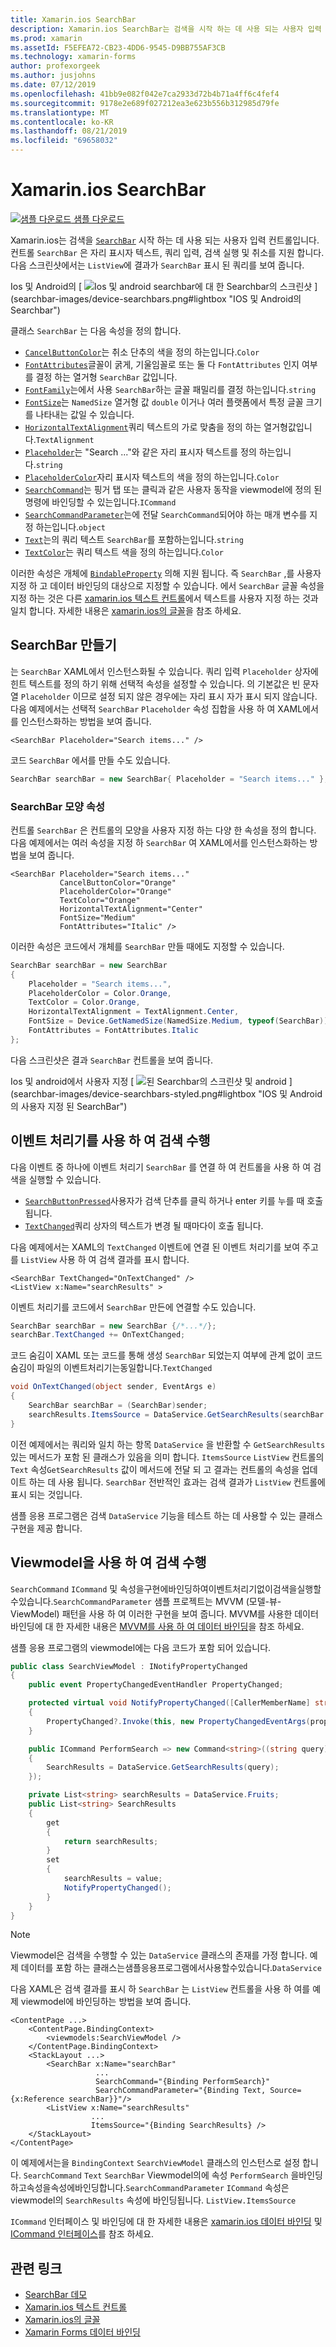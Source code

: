 ```yaml
---
title: Xamarin.ios SearchBar
description: Xamarin.ios SearchBar는 검색을 시작 하는 데 사용 되는 사용자 입력 컨트롤입니다. SearchBar 컨트롤은 자리 표시자 텍스트, 쿼리 입력, 실행 및 취소를 지원 합니다. 이 문서에서는 XAML 및 코드에서 SearchBar를 사용 하는 방법을 설명 합니다.
ms.prod: xamarin
ms.assetId: F5EFEA72-CB23-4DD6-9545-D9BB755AF3CB
ms.technology: xamarin-forms
author: profexorgeek
ms.author: jusjohns
ms.date: 07/12/2019
ms.openlocfilehash: 41bb9e082f042e7ca2933d72b4b71a4ff6c4fef4
ms.sourcegitcommit: 9178e2e689f027212ea3e623b556b312985d79fe
ms.translationtype: MT
ms.contentlocale: ko-KR
ms.lasthandoff: 08/21/2019
ms.locfileid: "69658032"
---
```

# <a name="xamarinforms-searchbar"></a>Xamarin.ios SearchBar

[![샘플 다운로드](~/media/shared/download.png) 샘플 다운로드](https://docs.microsoft.com/samples/xamarin/xamarin-forms-samples/userinterface-searchbardemos/)

Xamarin.ios는 검색을 [`SearchBar`](xref:Xamarin.Forms.SearchBar) 시작 하는 데 사용 되는 사용자 입력 컨트롤입니다. 컨트롤 `SearchBar` 은 자리 표시자 텍스트, 쿼리 입력, 검색 실행 및 취소를 지원 합니다. 다음 스크린샷에서는 `ListView`에 결과가 `SearchBar` 표시 된 쿼리를 보여 줍니다.

Ios 및 Android의 [ ![Ios 및 android searchbar에 대 한 Searchbar의 스크린샷](searchbar-images/device-searchbars-cropped.png "") ] (searchbar-images/device-searchbars.png#lightbox "IOS 및 Android의 Searchbar")

클래스 `SearchBar` 는 다음 속성을 정의 합니다.

* [`CancelButtonColor`](xref:Xamarin.Forms.SearchBar.CancelButtonColor)는 취소 단추의 색을 정의 하는입니다.`Color`
* [`FontAttributes`](xref:Xamarin.Forms.SearchBar.FontAttributes)글꼴이 굵게, 기울임꼴로 또는 둘 다 `FontAttributes` 인지 여부를 결정 하는 열거형 `SearchBar` 값입니다.
* [`FontFamily`](xref:Xamarin.Forms.SearchBar.FontFamily)는에서 사용 `SearchBar`하는 글꼴 패밀리를 결정 하는입니다.`string`
* [`FontSize`](xref:Xamarin.Forms.SearchBar.FontSize)는 `NamedSize` 열거형 값 `double` 이거나 여러 플랫폼에서 특정 글꼴 크기를 나타내는 값일 수 있습니다.
* [`HorizontalTextAlignment`](xref:Xamarin.Forms.SearchBar.HorizontalTextAlignment)쿼리 텍스트의 가로 맞춤을 정의 하는 열거형값입니다.`TextAlignment`
* [`Placeholder`](xref:Xamarin.Forms.SearchBar.Placeholder)는 "Search ..."와 같은 자리 표시자 텍스트를 정의 하는입니다.`string`
* [`PlaceholderColor`](xref:Xamarin.Forms.SearchBar.PlaceholderColor)자리 표시자 텍스트의 색을 정의 하는입니다.`Color`
* [`SearchCommand`](xref:Xamarin.Forms.SearchBar.SearchCommand)는 핑거 탭 또는 클릭과 같은 사용자 동작을 viewmodel에 정의 된 명령에 바인딩할 수 있는입니다.`ICommand`
* [`SearchCommandParameter`](xref:Xamarin.Forms.SearchBar.SearchCommandParameter)는에 전달 `SearchCommand`되어야 하는 매개 변수를 지정 하는입니다.`object`
* [`Text`](xref:Xamarin.Forms.SearchBar.Text)는의 쿼리 텍스트 `SearchBar`를 포함하는입니다.`string`
* [`TextColor`](xref:Xamarin.Forms.SearchBar.TextColor)는 쿼리 텍스트 색을 정의 하는입니다.`Color`

이러한 속성은 개체에 [`BindableProperty`](xref:Xamarin.Forms.BindableProperty) 의해 지원 됩니다. 즉 `SearchBar` ,를 사용자 지정 하 고 데이터 바인딩의 대상으로 지정할 수 있습니다. 에서 `SearchBar` 글꼴 속성을 지정 하는 것은 다른 [xamarin.ios 텍스트 컨트롤](~/xamarin-forms/user-interface/text/index.md)에서 텍스트를 사용자 지정 하는 것과 일치 합니다. 자세한 내용은 [xamarin.ios의 글꼴](~/xamarin-forms/user-interface/text/fonts.md)을 참조 하세요.

## <a name="create-a-searchbar"></a>SearchBar 만들기

는 `SearchBar` XAML에서 인스턴스화될 수 있습니다. 쿼리 입력 `Placeholder` 상자에 힌트 텍스트를 정의 하기 위해 선택적 속성을 설정할 수 있습니다. 의 기본값은 빈 문자열 `Placeholder` 이므로 설정 되지 않은 경우에는 자리 표시 자가 표시 되지 않습니다. 다음 예제에서는 선택적 `SearchBar` `Placeholder` 속성 집합을 사용 하 여 XAML에서를 인스턴스화하는 방법을 보여 줍니다.

```xaml
<SearchBar Placeholder="Search items..." />
```

코드 `SearchBar` 에서를 만들 수도 있습니다.

```csharp
SearchBar searchBar = new SearchBar{ Placeholder = "Search items..." };
```

### <a name="searchbar-appearance-properties"></a>SearchBar 모양 속성

컨트롤 `SearchBar` 은 컨트롤의 모양을 사용자 지정 하는 다양 한 속성을 정의 합니다. 다음 예제에서는 여러 속성을 지정 하 `SearchBar` 여 XAML에서를 인스턴스화하는 방법을 보여 줍니다.

```xaml
<SearchBar Placeholder="Search items..."
           CancelButtonColor="Orange"
           PlaceholderColor="Orange"
           TextColor="Orange"
           HorizontalTextAlignment="Center"
           FontSize="Medium"
           FontAttributes="Italic" />
```

이러한 속성은 코드에서 개체를 `SearchBar` 만들 때에도 지정할 수 있습니다.

```csharp
SearchBar searchBar = new SearchBar
{
    Placeholder = "Search items...",
    PlaceholderColor = Color.Orange,
    TextColor = Color.Orange,
    HorizontalTextAlignment = TextAlignment.Center,
    FontSize = Device.GetNamedSize(NamedSize.Medium, typeof(SearchBar)),
    FontAttributes = FontAttributes.Italic
};
```

다음 스크린샷은 결과 `SearchBar` 컨트롤을 보여 줍니다.

Ios 및 android에서 사용자 지정 [ ![된 Searchbar의 스크린샷 및 android](searchbar-images/device-searchbars-styled-cropped.png "사용자 지정 searchbar") ] (searchbar-images/device-searchbars-styled.png#lightbox "IOS 및 Android의 사용자 지정 된 SearchBar")

## <a name="perform-a-search-with-event-handlers"></a>이벤트 처리기를 사용 하 여 검색 수행

다음 이벤트 중 하나에 이벤트 처리기 `SearchBar` 를 연결 하 여 컨트롤을 사용 하 여 검색을 실행할 수 있습니다.

* [`SearchButtonPressed`](xref:Xamarin.Forms.SearchBar.SearchButtonPressed)사용자가 검색 단추를 클릭 하거나 enter 키를 누를 때 호출 됩니다.
* [`TextChanged`](xref:Xamarin.Forms.SearchBar.TextChanged)쿼리 상자의 텍스트가 변경 될 때마다이 호출 됩니다.

다음 예제에서는 XAML의 `TextChanged` 이벤트에 연결 된 이벤트 처리기를 보여 주고를 `ListView` 사용 하 여 검색 결과를 표시 합니다.

```xaml
<SearchBar TextChanged="OnTextChanged" />
<ListView x:Name="searchResults" >
```

이벤트 처리기를 코드에서 `SearchBar` 만든에 연결할 수도 있습니다.

```csharp
SearchBar searchBar = new SearchBar {/*...*/};
searchBar.TextChanged += OnTextChanged;
```

코드 숨김이 XAML 또는 코드를 통해 생성 `SearchBar` 되었는지 여부에 관계 없이 코드 숨김이 파일의 이벤트처리기는동일합니다.`TextChanged`

```csharp
void OnTextChanged(object sender, EventArgs e)
{
    SearchBar searchBar = (SearchBar)sender;
    searchResults.ItemsSource = DataService.GetSearchResults(searchBar.Text);
}
```

이전 예제에서는 쿼리와 일치 하는 항목 `DataService` 을 반환할 수 `GetSearchResults` 있는 메서드가 포함 된 클래스가 있음을 의미 합니다. `ItemsSource` `ListView` 컨트롤의 `Text` 속성`GetSearchResults` 값이 메서드에 전달 되 고 결과는 컨트롤의 속성을 업데이트 하는 데 사용 됩니다. `SearchBar` 전반적인 효과는 검색 결과가 `ListView` 컨트롤에 표시 되는 것입니다.

샘플 응용 프로그램은 검색 `DataService` 기능을 테스트 하는 데 사용할 수 있는 클래스 구현을 제공 합니다.

## <a name="perform-a-search-using-a-viewmodel"></a>Viewmodel을 사용 하 여 검색 수행

`SearchCommand` `ICommand` 및 속성을구현에바인딩하여이벤트처리기없이검색을실행할수있습니다.`SearchCommandParameter` 샘플 프로젝트는 MVVM (모델-뷰-ViewModel) 패턴을 사용 하 여 이러한 구현을 보여 줍니다. MVVM를 사용한 데이터 바인딩에 대 한 자세한 내용은 [MVVM를 사용 하 여 데이터 바인딩](~/xamarin-forms/xaml/xaml-basics/data-bindings-to-mvvm.md)을 참조 하세요.

샘플 응용 프로그램의 viewmodel에는 다음 코드가 포함 되어 있습니다.

```csharp
public class SearchViewModel : INotifyPropertyChanged
{
    public event PropertyChangedEventHandler PropertyChanged;

    protected virtual void NotifyPropertyChanged([CallerMemberName] string propertyName = "")
    {
        PropertyChanged?.Invoke(this, new PropertyChangedEventArgs(propertyName));
    }

    public ICommand PerformSearch => new Command<string>((string query) =>
    {
        SearchResults = DataService.GetSearchResults(query);
    });

    private List<string> searchResults = DataService.Fruits;
    public List<string> SearchResults
    {
        get
        {
            return searchResults;
        }
        set
        {
            searchResults = value;
            NotifyPropertyChanged();
        }
    }
}
```

> [!NOTE]
> Viewmodel은 검색을 수행할 수 있는 `DataService` 클래스의 존재를 가정 합니다. 예제 데이터를 포함 하는 클래스는샘플응용프로그램에서사용할수있습니다.`DataService`

다음 XAML은 검색 결과를 표시 하 `SearchBar` 는 `ListView` 컨트롤을 사용 하 여를 예제 viewmodel에 바인딩하는 방법을 보여 줍니다.

```xaml
<ContentPage ...>
    <ContentPage.BindingContext>
        <viewmodels:SearchViewModel />
    </ContentPage.BindingContext>
    <StackLayout ...>
        <SearchBar x:Name="searchBar"
                   ...
                   SearchCommand="{Binding PerformSearch}"
                   SearchCommandParameter="{Binding Text, Source={x:Reference searchBar}}"/>
        <ListView x:Name="searchResults"
                  ...
                  ItemsSource="{Binding SearchResults} />
    </StackLayout>
</ContentPage>
```

이 예제에서는을 `BindingContext` `SearchViewModel` 클래스의 인스턴스로 설정 합니다. `SearchCommand` `Text` `SearchBar` Viewmodel의에 속성 `PerformSearch` 을바인딩하고속성을속성에바인딩합니다.`SearchCommandParameter` `ICommand` 속성은 viewmodel의 `SearchResults` 속성에 바인딩됩니다. `ListView.ItemsSource`

`ICommand` 인터페이스 및 바인딩에 대 한 자세한 내용은 [xamarin.ios 데이터 바인딩](~/xamarin-forms/app-fundamentals/data-binding/index.md) 및 [ICommand 인터페이스](~/xamarin-forms/app-fundamentals/data-binding/commanding.md)를 참조 하세요.

## <a name="related-links"></a>관련 링크

* [SearchBar 데모](https://docs.microsoft.com/samples/xamarin/xamarin-forms-samples/userinterface-searchbardemos/)
* [Xamarin.ios 텍스트 컨트롤](~/xamarin-forms/user-interface/text/index.md)
* [Xamarin.ios의 글꼴](~/xamarin-forms/user-interface/text/fonts.md)
* [Xamarin Forms 데이터 바인딩](~/xamarin-forms/app-fundamentals/data-binding/index.md)
